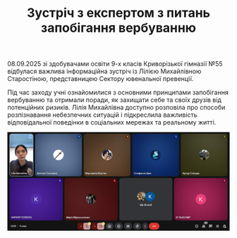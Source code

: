 ﻿---
title: Зустріч з експертом з питань запобігання вербуванню
---

08.09.2025 зі здобувачами освіти 9-х класів Криворізької гімназії №55 відбулася важлива інформаційна зустріч із Лілією Михайлівною Старостіною, представницею Сектору ювенальної превенції.

Під час заходу учні ознайомилися з основними принципами запобігання вербуванню та отримали поради, як захищати себе та своїх друзів від потенційних ризиків. Лілія Михайлівна доступно розповіла про способи розпізнавання небезпечних ситуацій і підкреслила важливість відповідальної поведінки в соціальних мережах та реальному житті.

![](image.jpg)